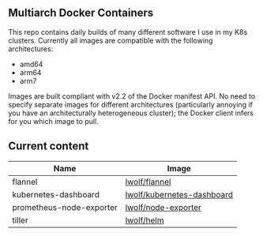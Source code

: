 Multiarch Docker Containers
--
This repo contains daily builds of many different software I use in my K8s clusters.
Currently all images are compatible with the following architectures:

* amd64
* arm64
* arm7 

Images are built compliant with v2.2 of the Docker manifest API. No need to specify separate images for different architectures (particularly annoying if you have an architecturally heterogeneous cluster); the Docker client infers for you which image to pull.

Current content
--

| Name  | Image |
| ------------- | ------------- |
| flannel  | [lwolf/flannel](https://hub.docker.com/r/lwolf/flannel)  |
| kubernetes-dashboard  | [lwolf/kubernetes-dashboard](https://hub.docker.com/r/lwolf/kubernetes-dashboard)  |
| prometheus-node-exporter  | [lwolf/node-exporter](https://hub.docker.com/r/lwolf/node-exporter)  |
| tiller   | [lwolf/helm](https://hub.docker.com/r/lwolf/helm) |
